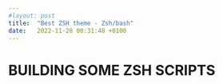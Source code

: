 ```yaml
---
#layout: post
title:  "Best ZSH theme - Zsh/bash"
date:   2022-11-28 00:31:48 +0100
---
```


# BUILDING SOME ZSH SCRIPTS
